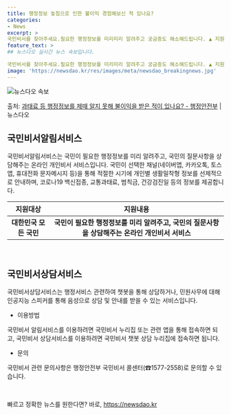 ```yaml
---
title: 행정정보 놓침으로 인한 불이익 경험해보신 적 있나요?
categories:
- News
excerpt: >
국민비서를 찾아주세요.필요한 행정정보를 미리미리 알려주고 궁금증도 해소해드립니다. ▲ 지원대상 대한민국 모든…
feature_text: >
## 뉴스다오 실시간 뉴스 속보입니다.

국민비서를 찾아주세요.필요한 행정정보를 미리미리 알려주고 궁금증도 해소해드립니다. ▲ 지원대상 대한민국 모든…
image: 'https://newsdao.kr/res/images/meta/newsdao_breakingnews.jpg'
---
```


![뉴스다오 속보](https://newsdao.kr/res/images/meta/newsdao_breakingnews.jpg)

<p>출처: <a href="https://newsdao.kr/2756" rel="dofollow">과태료 등 행정정보를 제때 알지 못해 불이익을 받은 적이 있나요? - 행정안전부</a> | 뉴스다오</p>

<h2 data-ke-size="size26">국민비서알림서비스</h2>
<p data-ke-size="size16">국민비서알림서비스는 국민이 필요한 행정정보를 미리 알려주고, 국민의 질문사항을 상담해주는 온라인 개인비서 서비스입니다. 국민이 선택한 채널(네이버앱, 카카오톡, 토스앱, 휴대전화 문자메시지 등)을 통해 적절한 시기에 개인별 생활밀착형 정보를 선제적으로 안내하며, 코로나19 백신접종, 교통과태료, 범칙금, 건강검진일 등의 정보를 제공합니다.</p>

<table>
<thead>
<tr>
<th>지원대상</th>
<th>지원내용</th>
</tr>
</thead>
<tbody>
<tr>
<td style="text-align: center; height: 17px;"><b>대한민국 모든 국민</b></td>
<td style="text-align: center; height: 17px;"><b>국민이 필요한 행정정보를 미리 알려주고, 국민의 질문사항을 상담해주는 온라인 개인비서 서비스</b></td>
</tr>
</tbody>
</table>
<p data-ke-size="size16">&nbsp;</p>

<h2 data-ke-size="size26">국민비서상담서비스</h2>
<p data-ke-size="size16">국민비서상담서비스는 행정서비스 관련하여 챗봇을 통해 상담하거나, 민원사무에 대해 인공지능 스피커를 통해 음성으로 상담 및 안내를 받을 수 있는 서비스입니다.</p>

<ul>
<li>이용방법</li>
</ul>
<p data-ke-size="size16">국민비서 알림서비스를 이용하려면 국민비서 누리집 또는 관련 앱을 통해 접속하면 되고, 국민비서 상담서비스를 이용하려면 국민비서 챗봇 상담 누리집에 접속하면 됩니다.</p>

<ul>
<li>문의</li>
</ul>
<p data-ke-size="size16">국민비서 관련 문의사항은 행정안전부 국민비서 콜센터(☎1577-2558)로 문의할 수 있습니다.</p>

<p data-ke-size="size16">&nbsp;</p> 

빠르고 정확한 뉴스를 원한다면? 바로, <a href="https://newsdao.kr" rel="dofollow">https://newsdao.kr</a>


    
